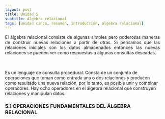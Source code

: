 ```yaml
---
layout: post
title: Unidad 5
subtitle: Algebra relacional 
tags: [unidad cinco, resumen, introducción, algebra relacional]
---
```

<p style="text-align: justify;">El álgebra relacional consiste de algunas simples pero poderosas maneras de construir nuevas relaciones a partir de otras. Si pensamos que las relaciones iniciales son los datos almacenados entonces las nuevas relaciones se pueden ver como respuestas a algunas consultas deseadas.

<br><br>Es un lenguaje de consulta procedural. Consta de un conjunto de operaciones que toman como entrada una o dos relaciones y producen como resultado una nueva relación, por lo tanto, es posible unir y combinar operadores. Hay ocho operadores en el álgebra relacional que construyen relaciones y manipulan datos.</p>

### 5.1 OPERACIONES FUNDAMENTALES DEL ÁLGEBRA RELACIONAL
